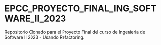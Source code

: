 # EPCC_PROYECTO_FINAL_ING_SOFTWARE_II_2023
Repositorio Clonado para el Proyecto Final del curso de Ingenieria de Software II 2023 - Usando Refactoring.